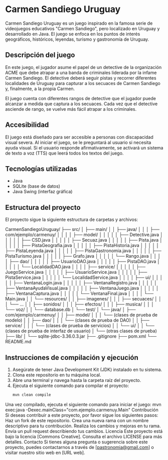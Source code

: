 # Carmen Sandiego Uruguay

Carmen Sandiego Uruguay es un juego inspirado en la famosa serie de videojuegos educativos "Carmen Sandiego", pero localizado en Uruguay y desarrollado en Java. El juego se enfoca en los puntos de interés geográficos, históricos, leyendas, turismo y gastronomía de Uruguay.

## Descripción del juego

En este juego, el jugador asume el papel de un detective de la organización ACME que debe atrapar a una banda de criminales liderada por la infame Carmen Sandiego. El detective deberá seguir pistas y recorrer diferentes localidades de Uruguay para capturar a los secuaces de Carmen Sandiego y, finalmente, a la propia Carmen.

El juego cuenta con diferentes rangos de detective que el jugador puede alcanzar a medida que captura a los secuaces. Cada vez que el detective asciende de rango, se vuelve más fácil atrapar a los criminales.

## Accesibilidad

El juego está diseñado para ser accesible a personas con discapacidad visual severa. Al iniciar el juego, se le preguntará al usuario si necesita ayuda visual. Si el usuario responde afirmativamente, se activará un sistema de texto a voz (TTS) que leerá todos los textos del juego.

## Tecnologías utilizadas

- Java
- SQLite (base de datos)
- Java Swing (interfaz gráfica)

## Estructura del proyecto

El proyecto sigue la siguiente estructura de carpetas y archivos:

CarmenSandiegoUruguay/
├── src/
│   ├── main/
│   │   ├── java/
│   │   │   ├── com/ejemplo/carmenuy/
│   │   │   │   ├── model/
│   │   │   │   │   ├── Detective.java
│   │   │   │   │   ├── CSD.java
│   │   │   │   │   ├── Secuaz.java
│   │   │   │   │   ├── Pista.java
│   │   │   │   │   ├── PistaGeografia.java
│   │   │   │   │   ├── PistaHistoria.java
│   │   │   │   │   ├── PistaLeyenda.java
│   │   │   │   │   ├── PistaGastronomia.java
│   │   │   │   │   ├── PistaTurismo.java
│   │   │   │   │   ├── Grafo.java
│   │   │   │   │   └── Rango.java
│   │   │   │   ├── dao/
│   │   │   │   │   ├── UsuarioDAO.java
│   │   │   │   │   ├── PistaDAO.java
│   │   │   │   │   └── LocalidadDAO.java
│   │   │   │   ├── service/
│   │   │   │   │   ├── JuegoService.java
│   │   │   │   │   ├── UsuarioService.java
│   │   │   │   │   ├── PistaService.java
│   │   │   │   │   └── LocalidadService.java
│   │   │   │   ├── ui/
│   │   │   │   │   ├── VentanaLogin.java
│   │   │   │   │   ├── VentanaRegistro.java
│   │   │   │   │   ├── VentanaAyudaVisual.java
│   │   │   │   │   ├── VentanaJuego.java
│   │   │   │   │   ├── VentanaCaptura.java
│   │   │   │   │   └── VentanaFinal.java
│   │   │   │   └── Main.java
│   │   └── resources/
│   │       ├── imagenes/
│   │       │   ├── secuaces/
│   │       │   └── ...
│   │       ├── sonidos/
│   │       │   ├── efectos/
│   │       │   ├── musica/
│   │       │   └── voz/
│   │       └── database.db
│   └── test/
│       └── java/
│           ├── com/ejemplo/carmenuy/
│           │   ├── model/
│           │   │   └── (clases de prueba de modelo)
│           │   ├── dao/
│           │   │   └── (clases de prueba de DAO)
│           │   ├── service/
│           │   │   └── (clases de prueba de servicios)
│           │   └── ui/
│           │       └── (clases de prueba de interfaz de usuario)
│           └── (otras clases de prueba)
├── lib/
│   └── sqlite-jdbc-3.36.0.3.jar
├── .gitignore
├── pom.xml
└── README.md

## Instrucciones de compilación y ejecución

1. Asegúrate de tener Java Development Kit (JDK) instalado en tu sistema.
2. Clona este repositorio en tu máquina local.
3. Abre una terminal y navega hasta la carpeta raíz del proyecto.
4. Ejecuta el siguiente comando para compilar el proyecto:
   ```sh
   mvn clean compile
Una vez compilado, ejecuta el siguiente comando para iniciar el juego:
mvn exec:java -Dexec.mainClass="com.ejemplo.carmenuy.Main"
Contribución
Si deseas contribuir a este proyecto, por favor sigue los siguientes pasos:
Haz un fork de este repositorio.
Crea una nueva rama con un nombre descriptivo para tu contribución.
Realiza los cambios y mejoras en tu rama.
Envía un pull request describiendo tus cambios.
Licencia
Este proyecto está bajo la licencia [Commons Creative]. Consulta el archivo LICENSE para más detalles.
Contacto
Si tienes alguna pregunta o sugerencia sobre este proyecto, puedes contactarnos a través de [pastronomia@gmail.com] o visitar nuestro sitio web en [URL web].